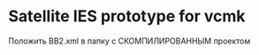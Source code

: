 Satellite IES prototype for vcmk
==============

Положить BB2.xml в папку с СКОМПИЛИРОВАННЫМ проектом
